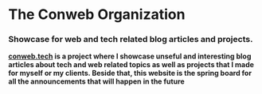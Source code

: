 # The Conweb Organization
### Showcase for web and tech related blog articles and projects.

**[conweb.tech](https://conweb.tech) is a project where I showcase unseful and interesting blog articles about tech and web related topics as well as  projects  that I made for myself or my clients.
Beside that, this website is the spring board for all the announcements that will happen in the future**
